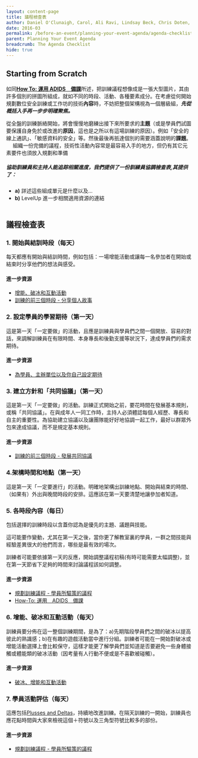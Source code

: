 ```yaml
---
layout: content-page
title: 議程檢查表
author: Daniel O'Clunaigh, Carol, Ali Ravi, Lindsay Beck, Chris Doten, Nick Sera-Leyva
date: 2016-03
permalink: /before-an-event/planning-your-event-agenda/agenda-checklist/
parent: Planning Your Event Agenda
breadcrumb: The Agenda Checklist
hide: true
---
```

## Starting from Scratch

如同[**How To: 運用 ADIDS　備課**](/level-up/before-an-event/preparing-sessions-using-adids/)所述，把訓練議程想像成是一張大型圖片，其由許多個別的拼圖所組成，就如不同的時段、活動、各種要素成分。在考慮從何開始規劃數位安全訓練或工作坊的技術**內容**時，不妨把整個架構視為一個層級組，***先從概括入手再一步步明確聚焦。***

從全盤的訓練脈絡開始，將會慢慢地磨練出接下來所要求的**主題**（或是學員們試圖要保護自身免於或改進的**原因**，這也是之所以有這場訓練的原因）。例如「安全的線上通訊」、「敏感資料的安全」等。然後最後再扺達個別的需要涵蓋說明的**課題**。
　
組織一份完備的議程，技術性活動內容常是最容易入手的地方，但仍有其它元素要件也須放入規劃和準備

##### 協助訓練員和主持人能追踪相關進度，我們提供了一份訓練員協調檢查表,其提供了：

- **a)** 詳述這些組成單元是什麼以及...
- **b)** LevelUp 進一步相關適用資源的連結 
<br><br>


## 議程檢查表

### 1. 開始與結訓時段（每天） ###
每天都應有開始與結訓時間，例如包括：一場增能活動或讓每一名參加者在開始或結束时分享他們的想法與感受。

#### 進一步資源

- [增能、破冰和互動活動](/level-up/you-the-trainer/ice-breakers-and-energizers/)
- [訓練的前三個時段 - 分享個人故事](/level-up/you-the-trainer/first-3-sessions-of-your-event/sharing-your-story/)

### 2. 設定學員的學習期待（第一天）
這是第一天「一定要做」的活動，且應是訓練員與學員們之間一個開放、容易的對話，來調解訓練員在有限時間、本身專長和後勤支援等狀況下，達成學員們的需求期待。

#### 進一步資源
- [為學員、主辦單位以及你自己設定期待](/level-up/you-the-trainer/setting-expectations-for-participants-organizers-and-yourself/)

### 3. 建立方針和「共同協議」（第一天）
這是第一天「一定要做」的活動。訓練正式開始之前，要花時間在發展基本規則，或稱「共同協議」。在與成年人一同工作時，主持人必須體認每個人經歷、專長和自主的重要性。為協助建立協議以及讓團隊能好好地協調一起工作，最好以群眾外包來達成協議，而不是規定基本規則。

#### 進一步資源

- [訓練的前三個時段 - 發展共同協議](/level-up/you-the-trainer/first-3-sessions-of-your-event/developing-shared-agreements/)

### 4.架構時間和地點（第一天）
這是第一天「一定要進行」的活動。明確地架構出訓練地點、開始與結束的時間、（如果有）外出與晚間時段的安排。這應該在第一天要清楚地讓參加者知道。
    
### 5. 各時段內容（每日）
包括選擇的訓練時段以含蓋你認為是優先的主題、議題與技能。

這可能要作變動，尤其在第一天之後，當你更了解教室裏的學員，一群之間技能與經驗差異很大的他們而言，哪些是最有效的場次。

訓練者可能要依據第一天的反應，開始調整議程初稿(有時可能需要太幅調整)，並在第一天節省下足夠的時間來討論議程該如何調整。 

#### 進一步資源
- [規劃訓練議程 - 學員所驅策的議程](/level-up/before-an-event/planning-your-event-agenda/the-participant-driven-agenda/)
- [How-To: 運用　ADIDS　備課](/level-up/before-an-event/preparing-sessions-using-adids/)

### 6. 增能、破冰和互動活動（每天）
訓練員要分佈在這一整個訓練期間，是為了：a)先期階段學員們之間的破冰以提高彼此的熟識感；b)在有趣的遊戲活動當中進行分組。訓練者可能在一開始對破冰或增能活動選擇上會比較保守，這樣才能更了解學員們並知道是否要避免一些身體接觸或體能類的破冰活動（因考量有人行動不便或是不喜歡被碰觸）。

#### 進一步資源
- [破冰、增能和互動活動](/level-up/you-the-trainer/ice-breakers-and-energizers/)

### 7. 學員活動評估（每天） ###
這應包括[Plusses and Deltas](/level-up/you-the-trainer/first-3-sessions-of-your-event/developing-a-shared-brain/)，持續地改進訓練。在隔天訓練的一開始，訓練員也應花點時間與大家來檢視這個＋符號以及三角型符號比較多的部份。

#### 進一步資源
- [規劃訓練議程 - 學員所驅策的議程](/level-up/before-an-event/planning-your-event-agenda/the-participant-driven-agenda/)
<br><br>
